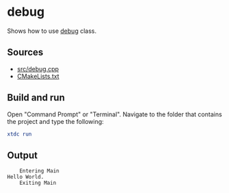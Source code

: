 # debug

Shows how to use [debug](https://gammasoft71.github.io/xtd/reference_guides/latest/classxtd_1_1diagnostics_1_1debug.html) class.

## Sources

* [src/debug.cpp](src/debug.cpp)
* [CMakeLists.txt](CMakeLists.txt)

## Build and run

Open "Command Prompt" or "Terminal". Navigate to the folder that contains the project and type the following:

```cmake
xtdc run
```

## Output

```
    Entering Main
Hello World.
    Exiting Main
```
